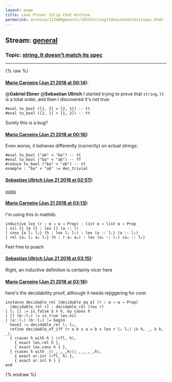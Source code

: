 ```yaml
---
layout: page
title: Lean Prover Zulip Chat Archive 
permalink: archive/113488general/10515stringltdoesntmatchitsspec.html
---
```


## Stream: [general](index.html)
### Topic: [string_lt doesn't match its spec](10515stringltdoesntmatchitsspec.html)

---


{% raw %}
#### [ Mario Carneiro (Jun 21 2018 at 00:14)](https://leanprover.zulipchat.com/#narrow/stream/113488-general/topic/string_lt%20doesn%27t%20match%20its%20spec/near/128386824):
@**Gabriel Ebner** @**Sebastian Ullrich** I started trying to prove that `string.lt` is a total order, and then I discovered it's not true:
```
#eval to_bool ([1, 2] < [2, 1]) -- tt
#eval to_bool ([2, 1] < [1, 2]) -- tt
```
Surely this is a bug?

#### [ Mario Carneiro (Jun 21 2018 at 00:16)](https://leanprover.zulipchat.com/#narrow/stream/113488-general/topic/string_lt%20doesn%27t%20match%20its%20spec/near/128386901):
Even worse, it behaves differently (correctly) on actual strings:
```
#eval to_bool ("ab" < "ba") -- tt
#eval to_bool ("ba" < "ab") -- ff
#reduce to_bool ("ba" < "ab") -- tt
example : "ba" < "ab" := dec_trivial
```

#### [ Sebastian Ullrich (Jun 21 2018 at 02:57)](https://leanprover.zulipchat.com/#narrow/stream/113488-general/topic/string_lt%20doesn%27t%20match%20its%20spec/near/128392824):
[oops](https://github.com/leanprover/lean/blob/a4aae537fe771ee92d746d4a2be1e73c543e48b9/library/init/data/list/basic.lean#L278)

#### [ Mario Carneiro (Jun 21 2018 at 03:13)](https://leanprover.zulipchat.com/#narrow/stream/113488-general/topic/string_lt%20doesn%27t%20match%20its%20spec/near/128393318):
I'm using this in mathlib:
```
inductive lex (r : α → α → Prop) : list α → list α → Prop
| nil {} {a l} : lex [] (a :: l)
| cons {a l₁ l₂} (h : lex l₁ l₂) : lex (a :: l₁) (a :: l₂)
| rel {a₁ l₁ a₂ l₂} (h : r a₁ a₂) : lex (a₁ :: l₁) (a₂ :: l₂)
```
Feel free to poach

#### [ Sebastian Ullrich (Jun 21 2018 at 03:15)](https://leanprover.zulipchat.com/#narrow/stream/113488-general/topic/string_lt%20doesn%27t%20match%20its%20spec/near/128393382):
Right, an inductive definition is certainly nicer here

#### [ Mario Carneiro (Jun 21 2018 at 03:16)](https://leanprover.zulipchat.com/#narrow/stream/113488-general/topic/string_lt%20doesn%27t%20match%20its%20spec/near/128393430):
here's the decidability proof, although it needs rejiggering for core:
```
instance decidable_rel [decidable_eq α] (r : α → α → Prop)
  [decidable_rel r] : decidable_rel (lex r)
| l₁ [] := is_false $ λ h, by cases h
| [] (b::l₂) := is_true lex.nil
| (a::l₁) (b::l₂) := begin
  haveI := decidable_rel l₁ l₂,
  refine decidable_of_iff (r a b ∨ a = b ∧ lex r l₁ l₂) ⟨λ h, _, λ h, _⟩,
  { rcases h with h | ⟨rfl, h⟩,
    { exact lex.rel h },
    { exact lex.cons h } },
  { rcases h with _|⟨_,_,_,h⟩|⟨_,_,_,_,h⟩,
    { exact or.inr ⟨rfl, h⟩ },
    { exact or.inl h } }
end
```


{% endraw %}
